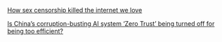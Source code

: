 [How sex censorship killed the internet we love](https://www.engadget.com/2019/01/31/sex-censorship-killed-internet-fosta-sesta/)

[Is China’s corruption-busting AI system ‘Zero Trust’ being turned off for being too efficient?](https://www.scmp.com/news/china/science/article/2184857/chinas-corruption-busting-ai-system-zero-trust-being-turned-being)